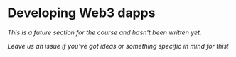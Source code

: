 
# Developing Web3 dapps

*This is a future section for the course and hasn't been written yet.*

*Leave us an issue if you've got ideas or something specific in mind for this!*

